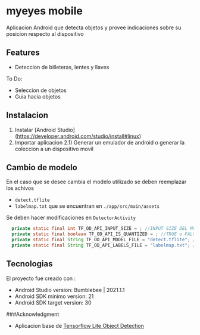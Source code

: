 # myeyes mobile
Aplicacion Android que detecta objetos y provee indicaciones sobre su posicion respecto al dispositivo

## Features
- Deteccion de billeteras, lentes y llaves

To Do:
- Seleccion de objetos
- Guia hacia objetos

## Instalacion 
1) Instalar [Android Studio] (https://developer.android.com/studio/install#linux)
2) Importar aplicacion
2.1) Generar un emulador de android o generar la coleccion a un dispositivo movil 


## Cambio de modelo
En el caso que se desee cambia el modelo utilizado se deben reemplazar los achivos
- `detect.tflite`
- `labelmap.txt`
que se encuentran en `./app/src/main/assets`

Se deben hacer modificaciones en `DetectorActivity`

```java
  private static final int TF_OD_API_INPUT_SIZE = ; //INPUT SIZE DEL MODELO
  private static final boolean TF_OD_API_IS_QUANTIZED = ; //TRUE o FALSE dependiendo si esta quantizado
  private static final String TF_OD_API_MODEL_FILE = "detect.tflite"; //Nombre del archivo del modelo
  private static final String TF_OD_API_LABELS_FILE = "labelmap.txt"; //Nombre del archivo que contiene los labels
```

## Tecnologias
El proyecto fue creado con :
* Android Studio version: Bumblebee | 2021.1.1
* Android SDK minimo version: 21
* Android SDK target version: 30

###Acknowledgment
- Aplicacion base de [Tensorflow Lite Object Detection](https://github.com/tensorflow/examples/tree/master/lite/examples/object_detection/android)

